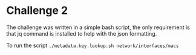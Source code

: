 # Challenge 2
The challenge was written in a simple bash script, the only requirement is that jq command is installed to help 
with the json formatting.

To run the script `./metadata.key.lookup.sh network/interfaces/macs`
